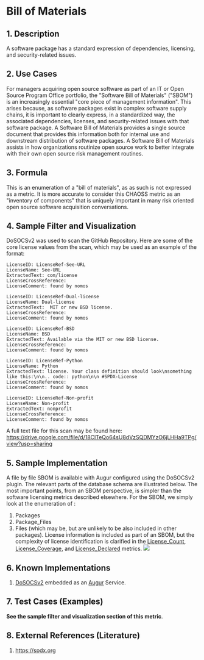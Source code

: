 # Bill of Materials

## 1. Description
A software package has a standard expression of dependencies, licensing, and security-related issues.

## 2. Use Cases
For managers acquiring open source software as part of an IT or Open Source Program Office portfolio, the "Software Bill of Materials" ("SBOM") is an increasingly essential "core piece of management information".  This arises because, as software packages exist in complex software supply chains, it is important to clearly express, in a standardized way, the associated dependencies, licenses, and security-related issues with that software package. A Software Bill of Materials provides a single source document that provides this information both for internal use and downstream distribution of software packages. A Software Bill of Materials assists in how organizations routinize open source work to better integrate with their own open source risk management routines.

## 3. Formula
This is an enumeration of a "bill of materials", as as such is not expressed as a metric. It is more accurate to consider this CHAOSS metric as an "inventory of components" that is uniquely important in many risk oriented open source software acquisition conversations.

## 4. Sample Filter and Visualization
DoSOCSv2 was used to scan the GitHub Repository. Here are some of the core license values from the scan, which may be used as an example of the format:
```
LicenseID: LicenseRef-See-URL
LicenseName: See-URL
ExtractedText: com/license
LicenseCrossReference:
LicenseComment: found by nomos

LicenseID: LicenseRef-Dual-license
LicenseName: Dual-license
ExtractedText:  MIT or new BSD license.
LicenseCrossReference:
LicenseComment: found by nomos

LicenseID: LicenseRef-BSD
LicenseName: BSD
ExtractedText: Available via the MIT or new BSD license.
LicenseCrossReference:
LicenseComment: found by nomos

LicenseID: LicenseRef-Python
LicenseName: Python
ExtractedText: license. Your class definition should look\nsomething like this:\n\n.. code:: python\n\n #SPDX-License
LicenseCrossReference:
LicenseComment: found by nomos

LicenseID: LicenseRef-Non-profit
LicenseName: Non-profit
ExtractedText: nonprofit
LicenseCrossReference:
LicenseComment: found by nomos
```
A full text file for this scan may be found here:
https://drive.google.com/file/d/18ClTeQo64sU8dVzSQDMYzO6jLHHa9TPg/view?usp=sharing


## 5. Sample Implementation
A file by file SBOM is available with Augur configured using the DoSOCSv2 plugin.  The relevant parts of the database schema are illustrated below. The most important points, from an SBOM perspective, is simpler than the software licensing metrics described elsewhere.  For the SBOM, we simply look at the enumeration of :
1. Packages
2. Package_Files
3. Files (which may be, but are unlikely to be also included in other packages).
License information is included as part of an SBOM, but the complexity of license identification is clarified in the [License_Count](https://github.com/chaoss/wg-risk/blob/master/metrics/License_Count.md), [License_Coverage](https://github.com/chaoss/wg-risk/blob/master/metrics/License_Coverage.md), and [License_Declared](https://github.com/chaoss/wg-risk/blob/master/metrics/License_Declared.md) metrics.
![](https://github.com/chaoss/wg-risk/blob/master/metrics/images/SBOM.png)

## 6. Known Implementations
1. [DoSOCSv2](https://github.com/DoSOCSv2/DoSOCSv2) embedded as an [Augur](https://github.com/chaoss/augur) Service.

## 7. Test Cases (Examples)
**See the sample filter and visualization section of this metric**.

## 8. External References (Literature)
1. https://spdx.org  
